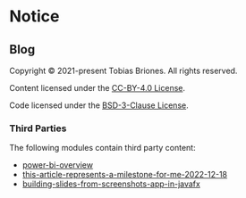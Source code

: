 # Notice

## Blog

Copyright © 2021-present Tobias Briones. All rights reserved.

Content licensed under the [CC-BY-4.0 License](LICENSE-CC).

Code licensed under the [BSD-3-Clause License](LICENSE-BSD).

### Third Parties

The following modules contain third party content:

- [power-bi-overview](ds/ddo-and-power-bi-overview/images/notice.md)
- [this-article-represents-a-milestone-for-me-2022-12-18](philosophy/experience/this-article-represents-a-milestone-for-me-2022-12-18/images/notice.md)
- [building-slides-from-screenshots-app-in-javafx](swe/dev/java/javafx/drawing/productivity/building-slides-from-screenshots-app-in-javafx/images/notice.md)

